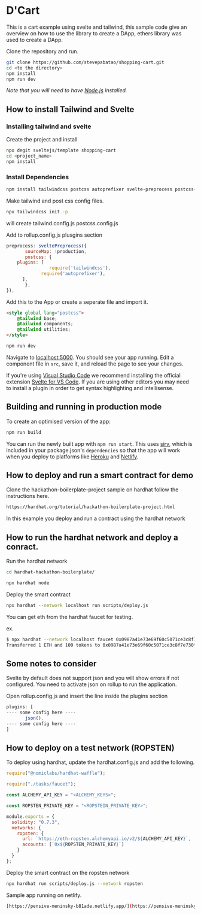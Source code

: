 
# D'Cart 

This is a cart example using svelte and tailwind, this sample code give an overview on how to use 
the library to create a DApp,  ethers library was used to create a DApp.

Clone the repository and run.

```bash
git clone https://github.com/stevepabatao/shopping-cart.git
cd <to the directory>
npm install
npm run dev
```

*Note that you will need to have [Node.js](https://nodejs.org) installed.*


## How to install Tailwind and Svelte


### Installing tailwind and svelte

Create the project and install
```bash
npx degit sveltejs/template shopping-cart
cd <project_name>
npm install
```

### Install Dependencies
```bash
npm install tailwindcss postcss autoprefixer svelte-preprocess postcss-load-config
```

Make tailwind and post css config files.

```bash
npx tailwindcss init -p
```

will create
   tailwind.config.js
   postcss.config.js

Add to rollup.config.js plusgins section

```javascript
preprocess: sveltePreprocess({
       sourceMap: !production,
       postcss: {
	plugins: [				         
                require('tailwindcss'),
	         require('autoprefixer'),
	  ],
       },
}),
```

Add this to the App or create a seperate file and import it.

```html
<style global lang="postcss">
    @tailwind base;
    @tailwind components;
    @tailwind utilities;
</style>
```

```bash
npm run dev
```

Navigate to [localhost:5000](http://localhost:5000). You should see your app running. Edit a component file in `src`, save it, and reload the page to see your changes.


If you're using [Visual Studio Code](https://code.visualstudio.com/) we recommend installing the official extension [Svelte for VS Code](https://marketplace.visualstudio.com/items?itemName=svelte.svelte-vscode). If you are using other editors you may need to install a plugin in order to get syntax highlighting and intellisense.

## Building and running in production mode

To create an optimised version of the app:

```bash
npm run build
```

You can run the newly built app with `npm run start`. This uses [sirv](https://github.com/lukeed/sirv), which is included in your package.json's `dependencies` so that the app will work when you deploy to platforms like [Heroku](https://heroku.com) and [Netlify](https://netlify.com).

## How to deploy and run a smart contract for demo

Clone the hackathon-boilerplate-project sample  on hardhat follow the instructions here.

```bash
https://hardhat.org/tutorial/hackathon-boilerplate-project.html
```

In this example you deploy and run a contract using the hardhat network

## How to run the hardhat network and deploy a conract.

Run the hardhat network

```bash
cd hardhat-hackathon-boilerplate/

npx hardhat node
```

Deploy the smart contract

```bash
npx hardhat --network localhost run scripts/deploy.js
```

You can get eth from the hardhat faucet for testing.

ex.

```bash
$ npx hardhat --network localhost faucet 0x0987a41e73e69f60c5071ce3c8f7e730f9a60f90
Transferred 1 ETH and 100 tokens to 0x0987a41e73e69f60c5071ce3c8f7e730f9a60f90
```

## Some notes to consider

Svelte by default does not support json and you will show errors if not configured. You need to activate json on rollup to run the application.

Open rollup.config.js and insert the line inside the plugins section

```javascript
plugins: [
---- some config here ----
       json(),
---- some config here ----
]
```

## How to deploy on a test network (ROPSTEN)

To deploy using hardhat, update the hardhat.config.js and add the following.

```javascript
require("@nomiclabs/hardhat-waffle");

require("./tasks/faucet");

const ALCHEMY_API_KEY = "<ALCHEMY_KEYS>";

const ROPSTEN_PRIVATE_KEY = "<ROPSTEIN_PRIVATE_KEY>";

module.exports = {
  solidity: "0.7.3",
  networks: {
    ropsten: {
      url: `https://eth-ropsten.alchemyapi.io/v2/${ALCHEMY_API_KEY}`,
      accounts: [`0x${ROPSTEN_PRIVATE_KEY}`]
    }
  }
};
```

Deploy the smart contract on the ropsten network

```bash
npx hardhat run scripts/deploy.js --network ropsten
```

Sample app running on netlify.

```bash
[https://pensive-meninsky-b81ade.netlify.app/](https://pensive-meninsky-b81ade.netlify.app/)
```

